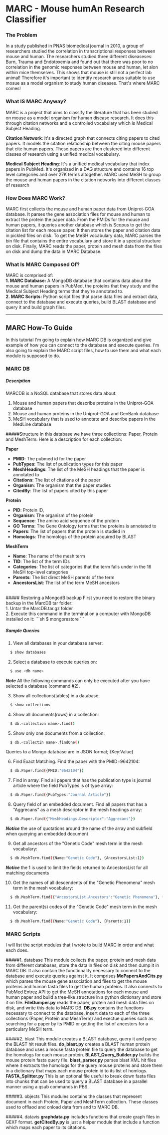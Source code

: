 # MARC - Mouse humAn Research Classifier

### The Problem
In a study published in PNAS biomedical journal in 2010, a group of researchers studied the correlation in transcriptional responses between mouse and human. The researchers studied three different diseaseses: Burn, Trauma and Endotoxemia and found out that there was poor to no correlation in the genomic responses between mouse and human, let alon within mice themselves. This shows that mouse is still not a perfect lab animal! Therefore it's important to identify research areas suitable to use mosue as a model organism to study human diseases. That's where MARC comes!

### What IS MARC Anyway?
MARC is a project that aims to classify the literature that has been studied on mouse as a model organism for human disease research. It does this through citation networks and a controlled vocabulary which is Medical Subject Heading.

**Citation Network**: It's a directed graph that connects citing papers to cited papers. It models the citation relationship between the citing mouse papers that cite human papers. These papers are then clustered into different classes of research using a unified medical vocabulary. 

**Medical Subject Heading**: It's a unified medical vocabulary that index papers in PubMed. It's organized in a DAG structure and contains 16 top level categories and over 27K terms altogether. MARC used MeSH to group the mouse and human papers in the citation networks into different classes of research

### How Does MARC Work?
MARC first collects the mouse and human paper data from Uniprot-GOA database. It parses the gene association files for mouse and human to extract the protein the paper data. From the PMIDs for the mouse and human papers, it queries another database which is Scopus to get the citation list for each mouse paper. It then stores the paper and citation data in pickled files on disk. To get the MeSH vocabulary data, MARC parses the bin file that contains the entire vocabulary and store it in a special structure on disk. Finally, MARC reads the paper, protein and mesh data from the files on disk and dump the data in MARC Database.

### What Is MARC Composed Of?
MARC is comprised of:<br>
**1. MARC Database:** A MongoDB database that contains data about the mouse and human papers in PubMed, the proteins that they study and the Medical Subject Heading terms that they're annotated to.<br>
**2. MARC Scripts:** Python script files that parse data files and extract data, connect to the database and execute queries, build BLAST database and query it and build graph files.

***
## MARC How-To Guide
In this tutorial I'm going to explain how MARC DB is organized and give example of how you can connect to the database and execute queries. I'm also going to explain the MARC script files, how to use them and what each module is supposed to do.

### MARC DB
##### Description
MARCDB is a NoSQL database that stores data about:
1. Mouse and human papers that describe proteins in the Uniprot-GOA database
2. Mouse and human proteins in the Uniprot-GOA and GenBank database
3. MeSH vocabulary that is used to annotate and describe papers in the MedLine database

#####Structure
In this database we have three collections: Paper, Protein and MeshTerm. Here is a description for each collection:

**Paper**
+ **PMID**: The pubmed id for the paper
+ **PubTypes**: The list of publication types for this paper
+ **MeshHeadings**: The list of the MeSH headings that the paper is annotated to
+ **Citations**: The list of citations of the paper
+ **Organism**: The organism that the paper studies
+ **CitedBy**: The list of papers cited by this paper

**Protein**
+ **PID**: Protein ID,
+ **Organism**: The organism of the protein
+ **Sequence**: The amino acid sequence of the protein
+ **GO Terms**: The Gene Ontology terms that the proteins is annotated to
+ **Papers**: The list of papers that the protein is studied in
+ **Homologs**: The homologs of the protein acquired by BLAST

**MeshTerm**
+ **Name**: The name of the mesh term
+ **TID**: The list of the term IDs
+ **Categories**: The list of categories that the term falls under in the 16 MeSH top-level categories
+ **Parents**: The list direct MeSH parents of the term
+ **AncestorsList**: The list of the term MeSH ancestors 

<br>
##### Restoring a MongodB backup
First you need to restore the binary backup in the MarcDB tar folder:<br>
1. Untar the MarcDB.tar.gz folder<br>
2. Execute this command in the terminal on a computer with MongoDB installed on it:
```sh
$ mongorestore <path to backup directory>
```

##### Sample Queries

1. View all databases in your database server:

  ```sh
    $ show databases
  ```
2. Select a database to execute queries on:

  ```sh
    $ use <db name>
  ```
  ***Note*** All the following commands can only be executed after you have selected a database (command #2).

3. Show all collections(tables) in a database:

  ```sh
    $ show collections
  ```
4. Show all documents(rows) in a collection:

  ```sh
    $ db.<collection name>.find()
  ```
5. Show only one documents from a collection:

  ```sh
    $ db.<collectin name>.findOne()
  ```
  Queries to a Mongo database are in JSON format; {Key:Value}

6. Find Exact Matching. Find the paper with the PMID=9642104:

  ```sh
    $ db.Paper.find({PMID:"9642104"})
  ```
7. Find in array. Find all papers that has the publication type is journal article where the field PubTypes is of type array:

  ```sh
    $ db.Paper.find({PubTypes:"Journal Article"})
  ```
8. Query field of an embedded document. Find all papers that has a "Aggrecans" as a mesh descriptor in the mesh headings array:

  ```sh
    $ db.Paper.find({"MeshHeadings.Descriptor":"Aggrecans"})
  ```
  ***Notice*** the use of quotations around the name of the array and subfield when querying an embedded document

9. Get all ancestors of the "Genetic Code" mesh term in the mesh vocabulary:

  ```sh
    $ db.MeshTerm.find({Name:"Genetic Code"}, {AncestorsList:1})
  ```
  ***Notice*** the 1 is used to limit the fields returned to AncestorsList for all matching documents

10. Get the names of all descendents of the "Genetic Phenomena" mesh term in the mesh vocabulary:

  ```sh
    $ db.MeshTerm.find({"AncestorsList.Ancestors":"Genetic Phenomena"}, {Name:1})
  ```

11. Get the parent(s) codes of the "Genetic Code" mesh term in the mesh vocabulary:

  ```sh
    $ db.MeshTerm.find({Name:"Genetic Code"}, {Parents:1})
  ```

### MARC Scripts
I will list the script modules that I wrote to build MARC in order and what each does.

#####1. database
This module collects the paper, protein and mesh data from different databases, store the data in files on disk and then dump it in MARC DB. It also contain the functionality necessary to connect to the database and execute queries against it. It comprises **MoPapersAndCits.py** which parses the mouse gene association and files to get the mouse proteins and human fasta files to get the human proteins. It also connects to PubMed Entrez API to get the MeSH annotations for each mouse and human paper and build a tree-like structure in a python dictionary and store it on file. **FileDumper.py** reads the paper, protein and mesh data files on disk, and write this data to MARC DB. **DB.py** contains the functions necessary to connect to the database, insert data to each of the three collections (Paper, Protein and MeshTerm) and exectue queries such as searching for a paper by its PMID or getting the list of ancestors for a particulary MeSH term. 

#####2. blast
This module creates a BLAST database, query it and parse the BLAST hit result files. **do_blast.py** creates a BLAST human protein database and uses a mouse fasta protein file to query the database to get the homologs for each mouse protein. **BLAST_Query_Builder.py** builds the mouse protein fasta query file. **blast_parser.py** parses blast XML hit files where it extracts the homologs for the query mouse proteins and store them in a dictionary that maps each mouse protein id to its list of homlogs. **FASTA_Splitter.py** This is an optional file useful to break down fasta files into chunks that can be used to query a BLAST database in a parallel manner using a qsub commands in PBS.

#####3. objects
This modules contains the classes that represent document in each Protein, Paper and MeshTerm collection. These classes used to offlaod and onload data from and to MARC DB.

#####4. datavis
**graphdata.py** includes functions that create graph files in GEXF format. **getCitedBy.py** is just a helper module that include a function which maps each paper to its citations.
